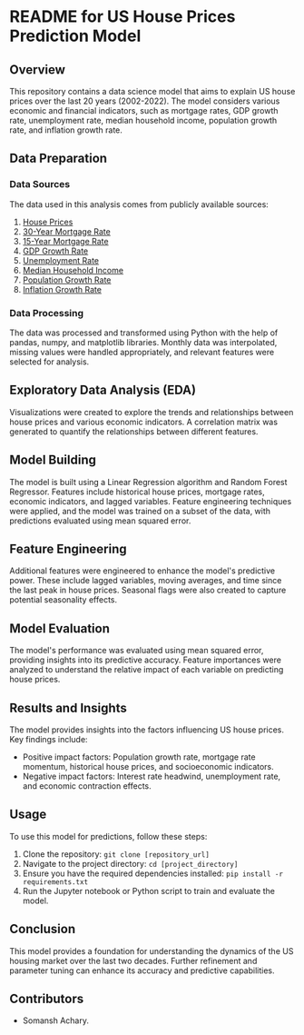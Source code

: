 # README for US House Prices Prediction Model

## Overview

This repository contains a data science model that aims to explain US house prices over the last 20 years (2002-2022). The model considers various economic and financial indicators, such as mortgage rates, GDP growth rate, unemployment rate, median household income, population growth rate, and inflation growth rate.

## Data Preparation

### Data Sources

The data used in this analysis comes from publicly available sources:

1. [House Prices](https://fred.stlouisfed.org/series/CSUSHPISA)
2. [30-Year Mortgage Rate](https://fred.stlouisfed.org/series/MORTGAGE30US)
3. [15-Year Mortgage Rate](https://fred.stlouisfed.org/series/MORTGAGE15US)
4. [GDP Growth Rate](https://fred.stlouisfed.org/series/A191RL1Q225SBEA)
5. [Unemployment Rate](https://fred.stlouisfed.org/series/UNRATE)
6. [Median Household Income](https://fred.stlouisfed.org/series/MEHOINUSA672N)
7. [Population Growth Rate](https://www.macrotrends.net/countries/USA/united-states/population-growth-rate)
8. [Inflation Growth Rate](https://www.macrotrends.net/countries/USA/united-states/inflation-rate-cpi)

### Data Processing

The data was processed and transformed using Python with the help of pandas, numpy, and matplotlib libraries. Monthly data was interpolated, missing values were handled appropriately, and relevant features were selected for analysis.

## Exploratory Data Analysis (EDA)

Visualizations were created to explore the trends and relationships between house prices and various economic indicators. A correlation matrix was generated to quantify the relationships between different features.

## Model Building

The model is built using a Linear Regression algorithm and Random Forest Regressor. Features include historical house prices, mortgage rates, economic indicators, and lagged variables. Feature engineering techniques were applied, and the model was trained on a subset of the data, with predictions evaluated using mean squared error.

## Feature Engineering

Additional features were engineered to enhance the model's predictive power. These include lagged variables, moving averages, and time since the last peak in house prices. Seasonal flags were also created to capture potential seasonality effects.

## Model Evaluation

The model's performance was evaluated using mean squared error, providing insights into its predictive accuracy. Feature importances were analyzed to understand the relative impact of each variable on predicting house prices.

## Results and Insights

The model provides insights into the factors influencing US house prices. Key findings include:

- Positive impact factors: Population growth rate, mortgage rate momentum, historical house prices, and socioeconomic indicators.
- Negative impact factors: Interest rate headwind, unemployment rate, and economic contraction effects.

## Usage

To use this model for predictions, follow these steps:

1. Clone the repository: `git clone [repository_url]`
2. Navigate to the project directory: `cd [project_directory]`
3. Ensure you have the required dependencies installed: `pip install -r requirements.txt`
4. Run the Jupyter notebook or Python script to train and evaluate the model.

## Conclusion

This model provides a foundation for understanding the dynamics of the US housing market over the last two decades. Further refinement and parameter tuning can enhance its accuracy and predictive capabilities.

## Contributors

- Somansh Achary.
